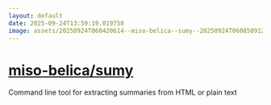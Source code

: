 ```yaml
---
layout: default
date: 2025-09-24T13:59:19.019758
image: assets/20250924T060420614--miso-belica--sumy--20250924T060850912--cropped.png
---
```


# [miso-belica/sumy](https://github.com/miso-belica/sumy)

Command line tool for extracting summaries from HTML or plain text
